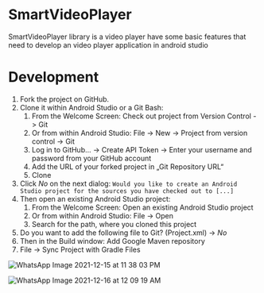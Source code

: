 # SmartVideoPlayer
SmartVideoPlayer library is a video player have some basic features that need to develop an video player application in android studio
# Development
1. Fork the project on GitHub.
2. Clone it within Android Studio or a Git Bash:
    1. From the Welcome Screen: Check out project from Version Control -> Git
    1. Or from within Android Studio: File -> New -> Project from version control -> Git
    2. Log in to GitHub... -> Create API Token -> Enter your username and password from your GitHub account
    3. Add the URL of your forked project in „Git Repository URL“
    4. Clone
3. Click *No* on the next dialog: `Would you like to create an Android Studio project for the sources you have checked out to [...]`
4. Then open an existing Android Studio project:
    1. From the Welcome Screen: Open an existing Android Studio project
    1. Or from within Android Studio: File -> Open
    2. Search for the path, where you cloned this project
5. Do you want to add the following file to Git? (Project.xml) -> *No*
6. Then in the Build window: Add Google Maven repository
7. File -> Sync Project with Gradle Files


![WhatsApp Image 2021-12-15 at 11 38 03 PM](https://user-images.githubusercontent.com/88902411/146330594-f2e49e3c-beef-4bca-b06d-05a9cb936084.jpeg)


![WhatsApp Image 2021-12-16 at 12 09 19 AM](https://user-images.githubusercontent.com/88902411/146327691-c2a07e9e-6910-4d13-ac78-51581b05b431.jpeg)
